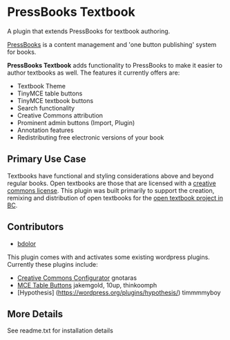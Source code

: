 PressBooks Textbook
===================

A plugin that extends PressBooks for textbook authoring.

[PressBooks](https://github.com/pressbooks/pressbooks) is a content management and 'one button publishing' system for books.

**PressBooks Textbook** adds functionality to PressBooks to make it easier to author textbooks as well. The features it currently offers are: 
* Textbook Theme
* TinyMCE table buttons
* TinyMCE textbook buttons 
* Search functionality
* Creative Commons attribution
* Prominent admin buttons (Import, Plugin)
* Annotation features
* Redistributing free electronic versions of your book

Primary Use Case
------------
Textbooks have functional and styling considerations above and beyond regular books. Open textbooks are those that are licensed with a [creative commons license](http://creativecommons.org).
This plugin was built primarily to support the creation, remixing and distribution of open textbooks for the [open textbook project in BC](http://open.bccampus.ca/about-2/).

Contributors
------------
* [bdolor](https://github.com/bdolor) 

This plugin comes with and activates some existing wordpress plugins. Currently these plugins include:
* [Creative Commons Configurator](https://github.com/gnotaras/wordpress-creative-commons-configurator) gnotaras 
* [MCE Table Buttons](https://github.com/wp-plugins/mce-table-buttons) jakemgold, 10up, thinkoomph 
* [Hypothesis] (https://wordpress.org/plugins/hypothesis/) timmmmyboy

More Details
------------

See readme.txt for installation details